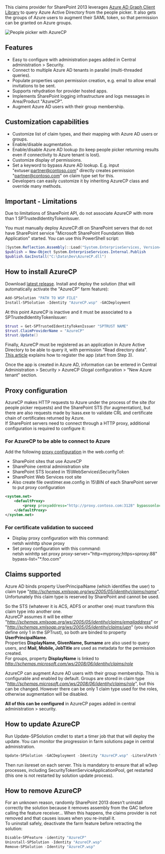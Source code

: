 This claims provider for SharePoint 2013 leverages [Azure AD Graph Client Library](http://www.nuget.org/packages/Microsoft.Azure.ActiveDirectory.GraphClient/) to query Azure Active Directory from the people picker. It also gets the groups of Azure users to augment their SAML token, so that permission can be granted on Azure groups.

![People picker with AzureCP](https://cloud.githubusercontent.com/assets/8788631/9786028/28938be0-57b7-11e5-8119-ea759f5c508e.png)

## Features
- Easy to configure with administration pages added in Central administration > Security.
- Connect to multiple Azure AD tenants in parallel (multi-threaded queries).
- Populate properties upon permission creation, e.g. email to allow email invitations to be sent.
- Supports rehydration for provider hosted apps. 
- Implements SharePoint logging infrastructure and logs messages in Area/Product "AzureCP". 
- Augment Azure AD users with their group membership.

## Customization capabilities
- Customize list of claim types, and their mapping with Azure AD users or groups. 
- Enable/disable augmentation.
- Enable/disable Azure AD lookup (to keep people picker returning results even if connectivity to Azure tenant is lost).
- Customize display of permissions. 
- Set a keyword to bypass Azure AD lookup. E.g. input "extuser:partner@contoso.com" directly creates permission "partner@contoso.com" on claim type set for this.
- Developers can easily customize it by inheriting AzureCP class and override many methods.

## Important - Limitations
Due to limitations of SharePoint API, do not associate AzureCP with more than 1 SPTrustedIdentityTokenIssuer.

You must manually deploy AzureCP.dll on SharePoint servers that do not have SharePoint service "Microsoft SharePoint Foundation Web Application" started. You can use this PowerShell script:
```powershell
[System.Reflection.Assembly]::Load("System.EnterpriseServices, Version=4.0.0.0, Culture=neutral, PublicKeyToken=b03f5f7f11d50a3a")
$publish = New-Object System.EnterpriseServices.Internal.Publish
$publish.GacInstall("C:\Data\Dev\AzureCP.dll")
```

## How to install AzureCP
Download [latest release](https://github.com/Yvand/AzureCP/releases).
Install and deploy the solution (that will automatically activate the "AzureCP" farm feature):
```powershell
Add-SPSolution "PATH TO WSP FILE"
Install-SPSolution -Identity "AzureCP.wsp" -GACDeployment
```

At this point AzureCP is inactive and it must be associated to a SPTrustedIdentityTokenIssuer:
```powershell
$trust = Get-SPTrustedIdentityTokenIssuer "SPTRUST NAME"
$trust.ClaimProviderName = "AzureCP"
$trust.Update()
```

Finally, AzureCP must be registered as an application in Azure Active Directory to be able to query it, with permission "Read directory data".  
[This article](https://github.com/AzureADSamples/ConsoleApp-GraphAPI-DotNet) explains how to register the app (start from Step 3).

Once the app is created in Azure AD, information can be entered in Central Administration > Security > AzureCP Glogal configuration > "New Azure tenant" section.

## Proxy configuration
AzureCP makes HTTP requests to Azure under the process of the site (for people picker requests) and the SharePoint STS (for augmentation), but there are also requests made by lsass.exe to validate CRL and certificate chain of certificates returned by Azure.<br>
If SharePoint servers need to connect through a HTTP proxy, additional configuration is required to configure it:
### For AzureCP to be able to connect to Azure
Add the following [proxy configuration](https://msdn.microsoft.com/en-us/library/kd3cf2ex.aspx) in the web.config of:
- SharePoint sites that use AzureCP
- SharePoine central administration site
- SharePoint STS located in 15\WebServices\SecurityToken
- SharePoint Web Services root site
- Also create file owstimer.exe.config in 15\BIN of each SharePoint server to put proxy configuration
```xml
<system.net>
    <defaultProxy>
        <proxy proxyaddress="http://proxy.contoso.com:3128" bypassonlocal="true" />
    </defaultProxy>
</system.net>
```
### For certificate validation to succeed
- Display proxy configuration with this command:<br>
netsh winhttp show proxy
- Set proxy configuration with this command:<br>
netsh winhttp set proxy proxy-server="http=myproxy;https=sproxy:88" bypass-list="*.foo.com"


## Claims supported
Azure AD binds property UserPrincipalName (which identifies the user) to claim type "_http://schemas.xmlsoap.org/ws/2005/05/identity/claims/name_". Unfortunately this claim type is reserved by SharePoint and cannot be used.

So the STS (whatever it is ACS, ADFS or another one) must transform this claim type into another one.  
AzureCP assumes it will be either "_http://schemas.xmlsoap.org/ws/2005/05/identity/claims/emailaddress_" or "_http://schemas.xmlsoap.org/ws/2005/05/identity/claims/upn_" (you should define only 1 in the SPTrust), so both are binded to property **UserPrincipalName**.  
Properties **DisplayName, GivenName, Surname** are also used to query users, and **Mail, Mobile, JobTitle** are used as metadata for the permission created.  
For groups, property **DisplayName** is linked to _http://schemas.microsoft.com/ws/2008/06/identity/claims/role_  

AzureCP can augment Azure AD users with their group membership. This is configurable and enabled by default. Groups are stored in claim type "_http://schemas.microsoft.com/ws/2008/06/identity/claims/role_", but this can be changed. However there can be only 1 claim type used for the roles, otherwise augmentation will be disabled.

**All of this can be configured** in AzureCP pages added in central administration > security.

## How to update AzureCP
Run Update-SPSolution cmdlet to start a timer job that that will deploy the update. You can monitor the progression in farm solutions page in central administration.
```powershell
Update-SPSolution -GACDeployment -Identity "AzureCP.wsp" -LiteralPath "PATH TO WSP FILE"
```
Then run iisreset on each server. This is mandatory to ensure that all w3wp processes, including SecurityTokenServiceApplicationPool, get restarted (this one is not restarted by solution update process).

## How to remove AzureCP
For an unknown reason, randomly SharePoint 2013 doesn’t uninstall correctly the solution because it removes assembly from the GAC before calling the feature receiver... When this happens, the claims provider is not removed and that causes issues when you re-install it.  
To uninstall safely, deactivate the farm feature before retracting the solution:
```powershell
Disable-SPFeature -identity "AzureCP"
Uninstall-SPSolution -Identity "AzureCP.wsp"
Remove-SPSolution -Identity "AzureCP.wsp"
```
